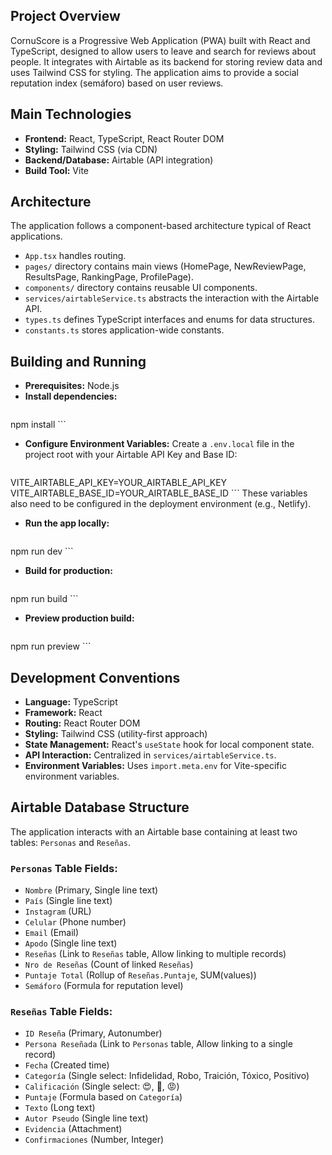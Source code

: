 ## Project Overview

CornuScore is a Progressive Web Application (PWA) built with React and TypeScript, designed to allow users to leave and search for reviews about people. It integrates with Airtable as its backend for storing review data and uses Tailwind CSS for styling. The application aims to provide a social reputation index (semáforo) based on user reviews.

## Main Technologies

-   **Frontend:** React, TypeScript, React Router DOM
-   **Styling:** Tailwind CSS (via CDN)
-   **Backend/Database:** Airtable (API integration)
-   **Build Tool:** Vite

## Architecture

The application follows a component-based architecture typical of React applications.

-   `App.tsx` handles routing.
-   `pages/` directory contains main views (HomePage, NewReviewPage, ResultsPage, RankingPage, ProfilePage).
-   `components/` directory contains reusable UI components.
-   `services/airtableService.ts` abstracts the interaction with the Airtable API.
-   `types.ts` defines TypeScript interfaces and enums for data structures.
-   `constants.ts` stores application-wide constants.

## Building and Running

-   **Prerequisites:** Node.js
-   **Install dependencies:**
    ```bash
npm install
    ```
-   **Configure Environment Variables:**
    Create a `.env.local` file in the project root with your Airtable API Key and Base ID:
    ```
VITE_AIRTABLE_API_KEY=YOUR_AIRTABLE_API_KEY
VITE_AIRTABLE_BASE_ID=YOUR_AIRTABLE_BASE_ID
    ```
    These variables also need to be configured in the deployment environment (e.g., Netlify).
-   **Run the app locally:**
    ```bash
npm run dev
    ```
-   **Build for production:**
    ```bash
npm run build
    ```
-   **Preview production build:**
    ```bash
npm run preview
    ```

## Development Conventions

-   **Language:** TypeScript
-   **Framework:** React
-   **Routing:** React Router DOM
-   **Styling:** Tailwind CSS (utility-first approach)
-   **State Management:** React's `useState` hook for local component state.
-   **API Interaction:** Centralized in `services/airtableService.ts`.
-   **Environment Variables:** Uses `import.meta.env` for Vite-specific environment variables.

## Airtable Database Structure

The application interacts with an Airtable base containing at least two tables: `Personas` and `Reseñas`.

### `Personas` Table Fields:

-   `Nombre` (Primary, Single line text)
-   `País` (Single line text)
-   `Instagram` (URL)
-   `Celular` (Phone number)
-   `Email` (Email)
-   `Apodo` (Single line text)
-   `Reseñas` (Link to `Reseñas` table, Allow linking to multiple records)
-   `Nro de Reseñas` (Count of linked `Reseñas`)
-   `Puntaje Total` (Rollup of `Reseñas.Puntaje`, SUM(values))
-   `Semáforo` (Formula for reputation level)

### `Reseñas` Table Fields:

-   `ID Reseña` (Primary, Autonumber)
-   `Persona Reseñada` (Link to `Personas` table, Allow linking to a single record)
-   `Fecha` (Created time)
-   `Categoría` (Single select: Infidelidad, Robo, Traición, Tóxico, Positivo)
-   `Calificación` (Single select: 😍, 🤔, 😡)
-   `Puntaje` (Formula based on `Categoría`)
-   `Texto` (Long text)
-   `Autor Pseudo` (Single line text)
-   `Evidencia` (Attachment)
-   `Confirmaciones` (Number, Integer)
